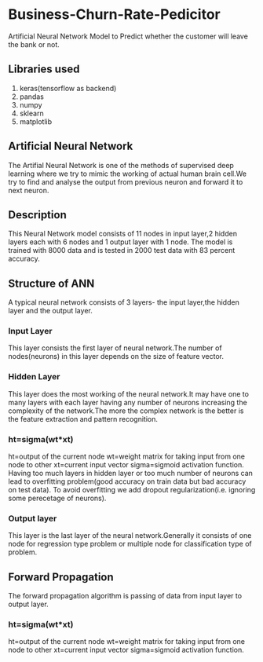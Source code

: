 # Business-Churn-Rate-Pedicitor
Artificial Neural Network Model to Predict whether the customer will leave the bank or not.
## Libraries used
1. keras(tensorflow as backend)
2. pandas
3. numpy
4. sklearn
5. matplotlib
## Artificial Neural Network
The Artifial Neural Network is one of the methods of supervised deep learning where we try to mimic the working of actual human brain cell.We try to find and analyse the output from previous neuron and forward it to next neuron.
## Description
This Neural Network model consists of 11 nodes in input layer,2 hidden layers each with 6 nodes and 1 output layer with 1 node.
The model is trained with 8000 data and is tested in 2000 test data with 83 percent accuracy.
## Structure of ANN
A typical neural network consists of 3 layers- the input layer,the hidden layer and the output layer.
### Input Layer
This layer consists the first layer of neural network.The number of nodes(neurons) in this layer depends on the size of feature vector.
### Hidden Layer
This layer does the most working of the neural network.It may have one to many layers with each layer having any number of neurons increasing the complexity of the network.The more the complex network is the better is the feature extraction and pattern recognition.
### ht=sigma(wt*xt)
ht=output of the current node
wt=weight matrix for taking input from one node to other
xt=current input vector
sigma=sigmoid activation function.
Having too much layers in hidden layer or too much number of neurons can lead to overfitting problem(good accuracy on train data but bad accuracy on test data).
To avoid overfitting we add dropout regularization(i.e. ignoring some perecetage of neurons).
### Output layer
This layer is the last layer of the neural network.Generally it consists of one node for regression type problem or multiple node for classification type of problem.
## Forward Propagation
The forward propagation algorithm is passing of data from input layer to output layer.
### ht=sigma(wt*xt)
ht=output of the current node
wt=weight matrix for taking input from one node to other
xt=current input vector
sigma=sigmoid activation function.
